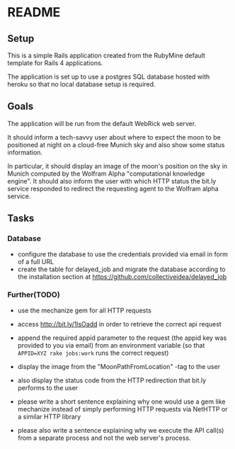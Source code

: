 # README

## Setup

This is a simple Rails application created from the RubyMine default template for Rails 4 applications.

The application is set up to use a postgres SQL database hosted with heroku so that no local database setup is required. 

## Goals

The application will be run from the default WebRick web server.

It should inform a tech-savvy user about where to expect the moon to be positioned at night on a cloud-free Munich sky and also show some status information.

In particular, it should display an image of the moon's position on the sky in Munich computed by the Wolfram Alpha "computational knowledge engine". 
It should also inform the user with which HTTP status the bit.ly service responded to redirect the requesting agent to the Wolfram alpha service. 
 
## Tasks              

### Database

* configure the database to use the credentials provided via email in form of a full URL
* create the table for delayed_job and migrate the database according to the installation section at https://github.com/collectiveidea/delayed_job
 
### Further(TODO)
* use the mechanize gem for all HTTP requests
* access http://bit.ly/1lsOadd in order to retrieve the correct api request 
* append the required appid parameter to the request (the appid key was provided to you via email) from an environment variable (so that `APPID=XYZ rake jobs:work` runs the correct request)
* display the image from the "MoonPathFromLocation" <pod>-tag to the user 
* also display the status code from the HTTP redirection that bit.ly performs to the user

* please write a short sentence explaining why one would use a gem like mechanize instead of simply performing HTTP requests via NetHTTP or a similar HTTP library
* please also write a sentence explaining why we execute the API call(s) from a separate process and not the web server's process. 